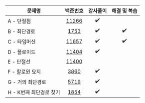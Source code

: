 |문제명|백준번호|강사풀이|해결 및 복습|
|------|:------:|:------:|:------:|
|A - 단절점|[11266](https://www.acmicpc.net/problem/11266)|:heavy_check_mark:||
|B - 최단경로|[1753](https://www.acmicpc.net/problem/1753)|:heavy_check_mark:|:heavy_check_mark:|
|C - 타임머신|[11657](https://www.acmicpc.net/problem/11657)|:heavy_check_mark:|:heavy_check_mark:|
|D - 플로이드|[11404](https://www.acmicpc.net/problem/11404)|:heavy_check_mark:||
|E - 단절선|[11400](https://www.acmicpc.net/problem/11400)|||
|F - 할로윈 묘지|[3860](https://www.acmicpc.net/problem/3860)|:heavy_check_mark:||
|G - 거의 최단경로|[5719](https://www.acmicpc.net/problem/5719)|:heavy_check_mark:||
|H - K번째 최단경로 찾기|[1854](https://www.acmicpc.net/problem/1854)|:heavy_check_mark:||
